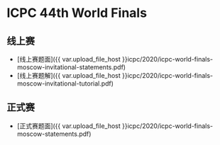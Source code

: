 # ICPC 44th World Finals

## 线上赛

- [线上赛题面]({{ var.upload_file_host }}icpc/2020/icpc-world-finals-moscow-invitational-statements.pdf)
- [线上赛题解]({{ var.upload_file_host }}icpc/2020/icpc-world-finals-moscow-invitational-tutorial.pdf)

## 正式赛

- [正式赛题面]({{ var.upload_file_host }}icpc/2020/icpc-world-finals-moscow-statements.pdf)